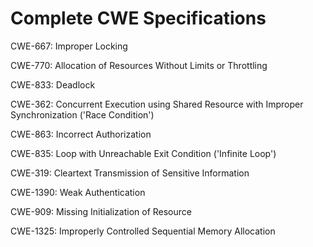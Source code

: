 

# Complete CWE Specifications

CWE-667: Improper Locking

CWE-770: Allocation of Resources Without Limits or Throttling

CWE-833: Deadlock

CWE-362: Concurrent Execution using Shared Resource with Improper Synchronization ('Race Condition')

CWE-863: Incorrect Authorization

CWE-835: Loop with Unreachable Exit Condition ('Infinite Loop')

CWE-319: Cleartext Transmission of Sensitive Information

CWE-1390: Weak Authentication

CWE-909: Missing Initialization of Resource

CWE-1325: Improperly Controlled Sequential Memory Allocation